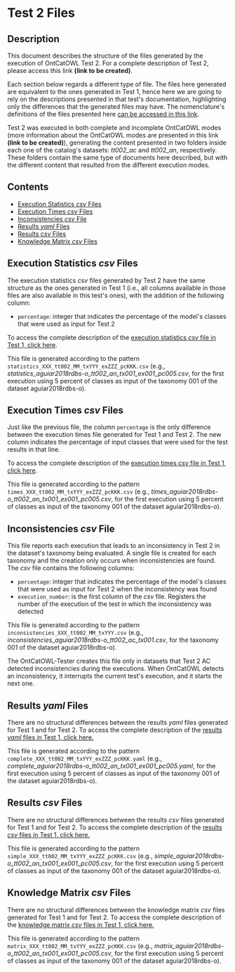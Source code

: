 # Test 2 Files

## Description

This document describes the structure of the files generated by the execution of OntCatOWL Test 2. For a complete description of Test 2, please access this link **(link to be created)**.

Each section below regards a different type of file. The files here generated are equivalent to the ones generated in Test 1, hence here we are going to rely on the descriptions presented in that test's documentation, highlighting only the differences that the generated files may have. The nomenclature's definitions of the files presented here [can be accessed in this link](https://github.com/unibz-core/OntCatOWL-Dataset#nomenclature-of-files-and-folders).

Test 2 was executed in both complete and incomplete OntCatOWL modes (more information about the OntCatOWL modes are presented in this link **(link to be created)**), generating the content presented in two folders inside each one of the catalog's datasets: _tt002_ac_ and _tt002_an_, respectively. These folders contain the same type of documents here described, but with the different content that resulted from the different execution modes.

## Contents

- [Execution Statistics _csv_ Files](#execution-statistics-csv-files)
- [Execution Times _csv_ Files](#execution-times-csv-files)
- [Inconsistencies _csv_ File](#inconsistencies-csv-file)
- [Results _yaml_ Files](#results-yaml-files)
- [Results _csv_ Files](#results-csv-files)
- [Knowledge Matrix _csv_ Files](#knowledge-matrix-csv-files)

## Execution Statistics _csv_ Files

The execution statistics _csv_ files generated by Test 2 have the same structure as the ones generated in Test 1 (i.e., all columns available in those files are also available in this test's ones), with the addition of the following column:

- `percentage`: integer that indicates the percentage of the model's classes that were used as input for Test 2

To access the complete description of the [execution statistics _csv_ file in Test 1, click here](https://github.com/unibz-core/OntCatOWL-Dataset/blob/main/documentation/OntCatOWL-Dataset-Test1.md#execution-statistics-files-execution_statistics_ncsv).

This file is generated according to the pattern `statistics_XXX_tt002_MM_txYYY_exZZZ_pcKKK.csv` (e.g., _statistics_aguiar2018rdbs-o_tt002_an_tx001_ex001_pc005.csv_, for the first execution using 5 percent of classes as input of the taxonomy 001 of the dataset aguiar2018rdbs-o).

## Execution Times _csv_ Files

Just like the previous file, the column `percentage` is the only difference between the execution times file generated for Test 1 and Test 2. The new column indicates the percentage of input classes that were used for the test results in that line.

To access the complete description of the [execution times _csv_ file in Test 1, click here](https://github.com/unibz-core/OntCatOWL-Dataset/blob/main/documentation/OntCatOWL-Dataset-Test1.md#execution-times-files-execution_times_ncsv).

This file is generated according to the pattern `times_XXX_tt002_MM_txYYY_exZZZ_pcKKK.csv` (e.g., _times_aguiar2018rdbs-o_tt002_an_tx001_ex001_pc005.csv_, for the first execution using 5 percent of classes as input of the taxonomy 001 of the dataset aguiar2018rdbs-o).

## Inconsistencies _csv_ File

This file reports each execution that leads to an inconsistency in Test 2 in the dataset's taxonomy being evaluated. A single file is created for each taxonomy and the creation only occurs when inconsistencies are found. The _csv_ file contains the following columns:

- `percentage`: integer that indicates the percentage of the model's classes that were used as input for Test 2 when the inconsistency was found
- `execution_number`: is the first column of the _csv_ file. Registers the number of the execution of the test in which the inconsistency was detected

This file is generated according to the pattern `inconsistencies_XXX_tt002_MM_txYYY.csv` (e.g., _inconsistencies_aguiar2018rdbs-o_tt002_ac_tx001.csv_, for the taxonomy 001 of the dataset aguiar2018rdbs-o).

The OntCatOWL-Tester creates this file only in datasets that Test 2 AC detected inconsistencies during the executions. When OntCatOWL detects an inconsistency, it interrupts the current test's execution, and it starts the next one.

## Results _yaml_ Files

There are no structural differences between the results _yaml_ files generated for Test 1 and for Test 2. To access the complete description of the [results _yaml_ files in Test 1, click here.](https://github.com/unibz-core/OntCatOWL-Dataset/blob/main/documentation/OntCatOWL-Dataset-Test1.md#results-yaml-files)

This file is generated according to the pattern `complete_XXX_tt002_MM_txYYY_exZZZ_pcKKK.yaml` (e.g., _complete_aguiar2018rdbs-o_tt002_an_tx001_ex001_pc005.yaml_, for the first execution using 5 percent of classes as input of the taxonomy 001 of the dataset aguiar2018rdbs-o).

## Results _csv_ Files

There are no structural differences between the results _csv_ files generated for Test 1 and for Test 2. To access the complete description of the [results _csv_ files in Test 1, click here.](https://github.com/unibz-core/OntCatOWL-Dataset/blob/main/documentation/OntCatOWL-Dataset-Test1.md#results-csv-files)

This file is generated according to the pattern `simple_XXX_tt002_MM_txYYY_exZZZ_pcKKK.csv` (e.g., _simple_aguiar2018rdbs-o_tt002_an_tx001_ex001_pc005.csv_, for the first execution using 5 percent of classes as input of the taxonomy 001 of the dataset aguiar2018rdbs-o).

## Knowledge Matrix _csv_ Files

There are no structural differences between the knowledge matrix _csv_ files generated for Test 1 and for Test 2. To access the complete description of the [knowledge matrix _csv_ files in Test 1, click here.](https://github.com/unibz-core/OntCatOWL-Dataset/blob/main/documentation/OntCatOWL-Dataset-Test1.md#knowledge-matrix-csv-files)

This file is generated according to the pattern `matrix_XXX_tt002_MM_txYYY_exZZZ_pcKKK.csv` (e.g., _matrix_aguiar2018rdbs-o_tt002_an_tx001_ex001_pc005.csv_, for the first execution using 5 percent of classes as input of the taxonomy 001 of the dataset aguiar2018rdbs-o).

